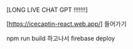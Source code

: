 [LONG LIVE CHAT GPT !!!!!!!]   


[https://icecaptin-react.web.app/] 들어가기


npm run build 하고나서 firebase deploy
